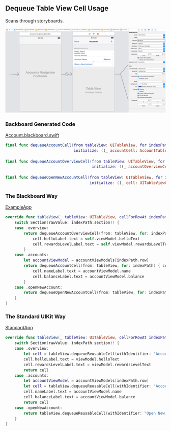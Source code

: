 ## Dequeue Table View Cell Usage

Scans through storyboards.

![Account Table View Cell](Images/StoryboardAccountTableViewCell.png)

### Backboard Generated Code

[Account.blackboard.swift](/ExampleApp/Source/Generated/Account.blackboard.swift)

```swift
final func dequeueAccountCell(from tableView: UITableView, for indexPath: IndexPath,
                              initialize: ((_ accountCell: AccountTableViewCell) -> Void)? = nil) -> AccountTableViewCell

final func dequeueAccountOverviewCell(from tableView: UITableView, for indexPath: IndexPath,
                                      initialize: ((_ accountOverviewCell: AccountOverviewTableViewCell) -> Void)? = nil) -> AccountOverviewTableViewCell

final func dequeueOpenNewAccountCell(from tableView: UITableView, for indexPath: IndexPath,
                                     initialize: ((_ cell: UITableViewCell) -> Void)? = nil) -> UITableViewCell
```

### The Blackboard Way

[ExampleApp](/ExampleApp/Source/AccountsTableViewController.swift#L67)
```swift
override func tableView(_ tableView: UITableView, cellForRowAt indexPath: IndexPath) -> UITableViewCell {
    switch Section(rawValue: indexPath.section)! {
    case .overview:
        return dequeueAccountOverviewCell(from: tableView, for: indexPath) { cell in
            cell.helloLabel.text = self.viewModel.helloText
            cell.rewardsLevelLabel.text = self.viewModel.rewardsLevelText
        }
    case .accounts:
        let accountViewModel = accountViewModels[indexPath.row]
        return dequeueAccountCell(from: tableView, for: indexPath) { cell in
            cell.nameLabel.text = accountViewModel.name
            cell.balanceLabel.text = accountViewModel.balance
        }
    case .openNewAccount:
        return dequeueOpenNewAccountCell(from: tableView, for: indexPath)
    }
}
```

### The Standard UIKit Way

[StandardApp](/StandardApp/Source/AccountsTableViewController.swift#L82)
```swift
override func tableView(_ tableView: UITableView, cellForRowAt indexPath: IndexPath) -> UITableViewCell {
    switch Section(rawValue: indexPath.section)! {
    case .overview:
        let cell = tableView.dequeueReusableCell(withIdentifier: "Account Overview", for: indexPath) as! AccountOverviewTableViewCell
        cell.helloLabel.text = viewModel.helloText
        cell.rewardsLevelLabel.text = viewModel.rewardsLevelText
        return cell
    case .accounts:
        let accountViewModel = accountViewModels[indexPath.row]
        let cell = tableView.dequeueReusableCell(withIdentifier: "Account", for: indexPath) as! AccountTableViewCell
        cell.nameLabel.text = accountViewModel.name
        cell.balanceLabel.text = accountViewModel.balance
        return cell
    case .openNewAccount:
        return tableView.dequeueReusableCell(withIdentifier: "Open New Account", for: indexPath)
    }
}
```
